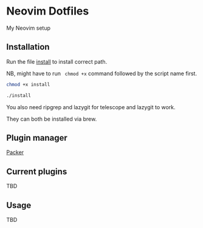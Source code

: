 # Neovim Dotfiles

My Neovim setup

## Installation

Run the file [install](https://github.com/mitss1/Dotfiles/blob/master/install) to install correct path.

NB, might have to run ` chmod +x` command followed by the script name first.

```bash
chmod +x install
```

```bash
./install
```

You also need ripgrep and lazygit for telescope and lazygit to work.

They can both be installed via brew.

## Plugin manager

[Packer](https://github.com/wbthomason/packer.nvim)

## Current plugins

TBD

## Usage

TBD
